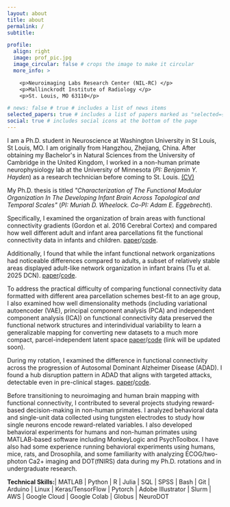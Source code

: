 ```yaml
---
layout: about
title: about
permalink: /
subtitle:

profile:
  align: right
  image: prof_pic.jpg
  image_circular: false # crops the image to make it circular
  more_info: >

    <p>Neuroimaging Labs Research Center (NIL-RC) </p>
    <p>Mallinckrodt Institute of Radiology </p>
    <p>St. Louis, MO 63110</p>

# news: false # true # includes a list of news items
selected_papers: true # includes a list of papers marked as "selected={true}"
social: true # includes social icons at the bottom of the page
---
```


I am a Ph.D. student in Neuroscience at Washington University in St Louis, St Louis, MO. I am originally from Hangzhou, Zhejiang, China. After obtaining my Bachelor's in Natural Sciences from the University of Cambridge in the United Kingdom, I worked in a non-human primate neurophysiology lab at the University of Minnesota (_PI: Benjamin Y. Hayden_) as a research technician before coming to St. Louis. [(CV)](https://cindyhfls.github.io/cv/)

My Ph.D. thesis is titled _"Characterization of The Functional Modular Organization In The Developing Infant Brain Across Topological and Temporal Scales"_ (_PI: Muriah D. Wheelock. Co-PI: Adam E. Eggebrecht_).

Specifically, I examined the organization of brain areas with functional connectivity gradients (Gordon et al. 2016 Cerebral Cortex) and compared how well different adult and infant area parcellations fit the functional connectivity data in infants and children. [paper](https://www.biorxiv.org/content/10.1101/2024.09.09.612056v2)/[code](https://github.com/WheelockLab/Tu-2024-AreaParcellationInfants).

Additionally, I found that while the infant functional network organizations had noticeable differences compared to adults, a subset of relatively stable areas displayed adult-like network organization in infant brains (Tu et al. 2025 DCN). [paper](https://www.sciencedirect.com/science/article/pii/S1878929325000465)/[code](https://github.com/cindyhfls/Tu-2024-GordonSubset-DCN).

To address the practical difficulty of comparing functional connectivity data formatted with different area parcellation schemes best-fit to an age group, I also examined how well dimensionality methods (including variational autoencoder (VAE), principal component analysis (PCA) and independent component analysis (ICA)) on functional connectivity data preserved the functional network structures and interindividual variability to learn a generalizable mapping for converting new datasets to a much more compact, parcel-independent latent space [paper](https://www.biorxiv.org/content/10.1101/2025.01.29.635570v1)/[code](https://github.com/cindyhfls/Tu-2025-VAE_FC_embedding) (link will be updated soon).

During my rotation, I examined the difference in functional connectivity across the progression of Autosomal Dominant Alzheimer Disease (ADAD). I found a hub disruption pattern in ADAD that aligns with targeted attacks, detectable even in pre-clinical stages. [paper](https://direct.mit.edu/netn/article/doi/10.1162/netn_a_00395/121964/Increasing-hub-disruption-parallels-dementia)/[code](https://github.com/WheelockLab/Tu-2024-DIAN-HubDisruption-FC/).

Before transitioning to neuroimaging and human brain mapping with functional connectivity, I contributed to several projects studying reward-based decision-making in non-human primates. I analyzed behavioral data and single-unit data collected using tungsten electrodes to study how single neurons encode reward-related variables. I also developed behavioral experiments for humans and non-human primates using MATLAB-based software including MonkeyLogic and PsychToolbox. I have also had some experience running behavioral experiments using humans, mice, rats, and Drosophila, and some familiarity with analyzing ECOG/two-photon Ca2+ imaging and DOT(fNIRS) data during my Ph.D. rotations and in undergraduate research.

**Technical Skills:**| MATLAB | Python | R | Julia | SQL | SPSS | Bash | Git | Arduino | Linux | Keras/TensorFlow | Pytorch | Adobe Illustrator | Slurm | AWS | Google Cloud | Google Colab | Globus | NeuroDOT

<!-- Write your biography here. Tell the world about yourself. Link to your favorite [subreddit](http://reddit.com). You can put a picture in, too. The code is already in, just name your picture `prof_pic.jpg` and put it in the `img/` folder. -->

<!-- Put your address / P.O. box / other info right below your picture. You can also disable any of these elements by editing `profile` property of the YAML header of your `_pages/about.md`. Edit `_bibliography/papers.bib` and Jekyll will render your [publications page](/al-folio/publications/) automatically.

Link to your social media connections, too. This theme is set up to use [Font Awesome icons](https://fontawesome.com/) and [Academicons](https://jpswalsh.github.io/academicons/), like the ones below. Add your Facebook, Twitter, LinkedIn, Google Scholar, or just disable all of them. -->
